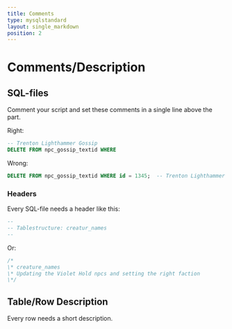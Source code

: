 ```yaml
---
title: Comments
type: mysqlstandard
layout: single_markdown
position: 2
---
```

# Comments/Description

## SQL-files

Comment your script and set these comments in a single line above the part.

Right:

```sql
-- Trenton Lighthammer Gossip
DELETE FROM npc_gossip_textid WHERE
```

Wrong:

```sql
DELETE FROM npc_gossip_textid WHERE id = 1345;  -- Trenton Lighthammer Gossip
```

### Headers

Every SQL-file needs a header like this:

```sql
--
-- Tablestructure: creatur_names
--
```

Or:

```sql
/* 
\* creature_names
\* Updating the Violet Hold npcs and setting the right faction
\*/
```

## Table/Row Description

Every row needs a short description.
